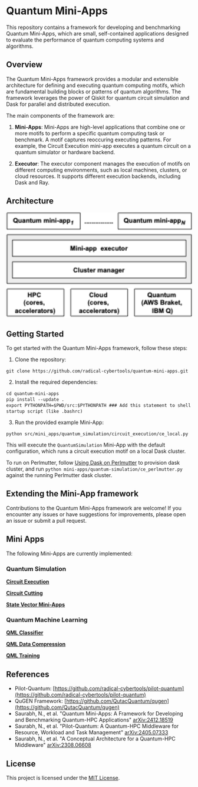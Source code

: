 # Quantum Mini-Apps

This repository contains a framework for developing and benchmarking Quantum Mini-Apps, which are small, self-contained applications designed to evaluate the performance of quantum computing systems and algorithms.

## Overview

The Quantum Mini-Apps framework provides a modular and extensible architecture for defining and executing quantum computing motifs, which are fundamental building blocks or patterns of quantum algorithms. The framework leverages the power of Qiskit for quantum circuit simulation and Dask for parallel and distributed execution.

The main components of the framework are:

1. **Mini-Apps**: Mini-Apps are high-level applications that combine one or more motifs to perform a specific quantum computing task or benchmark. A motif captures reoccuring executing patterns. For example, the Circuit Execution mini-app executes a quantum circuit on a quantum simulator or hardware backend.

2. **Executor**: The executor component manages the execution of motifs on different computing environments, such as local machines, clusters, or cloud resources. It supports different execution backends, including Dask and Ray.



Architecture
----

<img src="https://github.com/radical-cybertools/quantum-mini-apps/blob/main/docs/mini-app-arch.png" alt="Mini App Architecture diagram" width="800" style="display: block; margin: auto;">

## Getting Started

To get started with the Quantum Mini-Apps framework, follow these steps:

1. Clone the repository:
```commandline
git clone https://github.com/radical-cybertools/quantum-mini-apps.git
```

2. Install the required dependencies:
```
cd quantum-mini-apps
pip install --update .
export PYTHONPATH=$PWD/src:$PYTHONPATH ### Add this statement to shell startup script (like .bashrc)
```

3. Run the provided example Mini-App:

```commandline
python src/mini_apps/quantum_simulation/circuit_execution/ce_local.py
```

This will execute the `QuantumSimulation` Mini-App with the default configuration, which runs a circuit execution motif on a local Dask cluster.

To run on Perlmutter, follow [Using Dask on Perlmutter](https://gitlab.com/NERSC/nersc-notebooks/-/tree/main/perlmutter/dask#using-dask-on-perlmutter) to provision dask cluster, and run ```python mini-apps/quantum-simulation/ce_perlmutter.py``` against the running Perlmutter dask cluster.


## Extending the Mini-App framework
Contributions to the Quantum Mini-Apps framework are welcome! If you encounter any issues or have suggestions for improvements, please open an issue or submit a pull request. 

## Mini Apps
The following Mini-Apps are currently implemented:

### Quantum Simulation

[**Circuit Execution**](src/mini_apps/quantum_simulation/circuit_execution/README.md)

[**Circuit Cutting**](src/mini_apps/quantum_simulation/circuit_cutting/README.md)

[**State Vector Mini-Apps**](src/mini_apps/quantum_simulation/distributed_state_vector/README.md)


### Quantum Machine Learning 

[**QML Classifier**](src/mini_apps/qml_classifier/README.md)

[**QML Data Compression**](src/mini_apps/qml_data_compression/README.md)

[**QML Training**](src/mini_apps/qml_training/README.md)


## References
- Pilot-Quantum: [https://github.com/radical-cybertools/pilot-quantum](https://github.com/radical-cybertools/pilot-quantum)
- QuGEN Framework: [https://github.com/QutacQuantum/qugen](https://github.com/QutacQuantum/qugen)
- Saurabh, N., et al. "Quantum Mini-Apps: A Framework for Developing and Benchmarking Quantum-HPC Applications" [arXiv:2412.18519](https://arxiv.org/abs/2412.18519)
- Saurabh, N., et al. "Pilot-Quantum: A Quantum-HPC Middleware for Resource, Workload and Task Management" [arXiv:2405.07333](https://arxiv.org/abs/2405.07333)
- Saurabh, N., et al. "A Conceptual Architecture for a Quantum-HPC Middleware" [arXiv:2308.06608](https://arxiv.org/abs/2308.06608)



## License

This project is licensed under the [MIT License](LICENSE).



